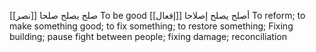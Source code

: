 [[نصر]]
صلح يصلح صلحا
To be good
[[إفعال]]
أصلح يصلح إصلاحا 
To reform; to make something good; to fix something; to restore something;
Fixing building; pause fight between people; fixing damage; reconciliation